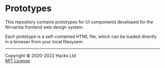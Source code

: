# Prototypes

This repository contains prototypes for UI components developed for the Nirvarnia frontend web design system.

Each prototype is a self-contained HTML file, which can be loaded directly in a browser from your local filesysem.

-----

Copyright © 2020-2022 Hacks Ltd \
[MIT License](./LICENSE.txt)
